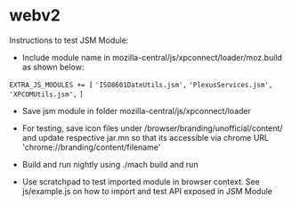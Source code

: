 # webv2

Instructions to test JSM Module:

* Include module name in mozilla-central/js/xpconnect/loader/moz.build as shown below:

`EXTRA_JS_MODULES += [`
    `'ISO8601DateUtils.jsm',`
    `'PlexusServices.jsm',`
    `'XPCOMUtils.jsm',`
`]`

* Save jsm module in folder mozilla-central/js/xpconnect/loader

* For testing, save icon files under /browser/branding/unofficial/content/ and update respective jar.mn so that its accessible via chrome URL 'chrome://branding/content/filename'

* Build and run nightly using ./mach build and run

* Use scratchpad to test imported module in browser context. See js/example.js on how to import and test API exposed in JSM Module